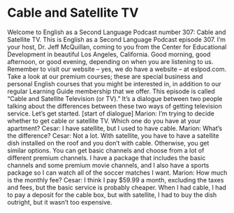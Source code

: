 # Cable and Satellite TV

Welcome to English as a Second Language Podcast number 307: Cable and Satellite TV.  This is English as a Second Language Podcast episode 307.  I’m your host, Dr. Jeff McQuillan, coming to you from the Center for Educational Development in beautiful Los Angeles, California.  Good morning, good afternoon, or good evening, depending on when you are listening to us.  Remember to visit our website – yes, we do have a website – at eslpod.com.  Take a look at our premium courses; these are special business and personal English courses that you might be interested in, in addition to our regular Learning Guide membership that we offer.  This episode is called “Cable and Satellite Television (or TV).”  It’s a dialogue between two people talking about the differences between these two ways of getting television service.  Let’s get started.  [start of dialogue]  Marion:  I’m trying to decide whether to get cable or satellite TV.  Which one do you have at your apartment?  Cesar:  I have satellite, but I used to have cable.  Marion:  What’s the difference?  Cesar:  Not a lot.  With satellite, you have to have a satellite dish installed on the roof and you don’t with cable.  Otherwise, you get similar options.  You can get basic channels and choose from a lot of different premium channels.  I have a package that includes the basic channels and some premium movie channels, and I also have a sports package so I can watch all of the soccer matches I want.  Marion:  How much is the monthly fee?  Cesar:  I think I pay $59.99 a month, excluding the taxes and fees, but the basic service is probably cheaper.  When I had cable, I had to pay a deposit for the cable box, but with satellite, I had to buy the dish outright, but it wasn’t too expensive. 